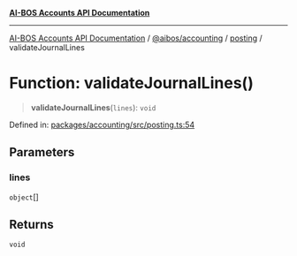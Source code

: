 [**AI-BOS Accounts API Documentation**](../../../../README.md)

***

[AI-BOS Accounts API Documentation](../../../../README.md) / [@aibos/accounting](../../README.md) / [posting](../README.md) / validateJournalLines

# Function: validateJournalLines()

> **validateJournalLines**(`lines`): `void`

Defined in: [packages/accounting/src/posting.ts:54](https://github.com/pohlai88/accounts/blob/48103fb36d28b2b9bfb33472b6de2f719773cde9/packages/accounting/src/posting.ts#L54)

## Parameters

### lines

`object`[]

## Returns

`void`
